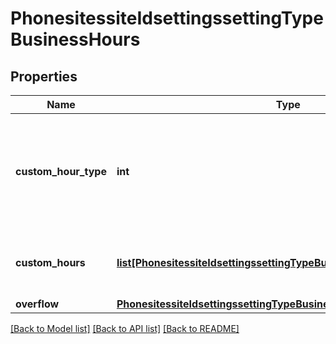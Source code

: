 # PhonesitessiteIdsettingssettingTypeBusinessHours

## Properties
Name | Type | Description | Notes
------------ | ------------- | ------------- | -------------
**custom_hour_type** | **int** | Business Hour Type &#x60;1&#x60;- 24 hours a Day, 7 days a week, &#x60;2&#x60;- Custom hours. | [optional] 
**custom_hours** | [**list[PhonesitessiteIdsettingssettingTypeBusinessHoursCustomHours]**](PhonesitessiteIdsettingssettingTypeBusinessHoursCustomHours.md) | The settings for custom business hours. | [optional] 
**overflow** | [**PhonesitessiteIdsettingssettingTypeBusinessHoursOverflow**](PhonesitessiteIdsettingssettingTypeBusinessHoursOverflow.md) |  | [optional] 

[[Back to Model list]](../README.md#documentation-for-models) [[Back to API list]](../README.md#documentation-for-api-endpoints) [[Back to README]](../README.md)

